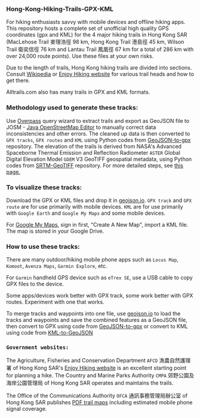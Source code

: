 ### Hong-Kong-Hiking-Trails-GPX-KML

For hiking enthusiasts savvy with mobile devices and offline hiking apps. This repository hosts a complete set of unofficial high quality GPS coordinates (gpx and KML) for the 4 major hiking trails in Hong Kong SAR (MacLehose Trail 麥理浩徑 98 km, Hong Kong Trail 港島徑 45 km, Wilson Trail 衛奕信徑 76 km and Lantau Trail 鳳凰徑 67 km for a total of 286 km with over 24,000 route points). Use these files at your own risks.

Due to the length of trails, Hong Kong hiking trails are divided into sections. Consult [Wikipedia](https://en.wikipedia.org/wiki/List_of_hiking_trails_in_Hong_Kong) or [Enjoy Hiking website](https://www.hiking.gov.hk) for various trail heads and how to get there.

Alltrails.com also has many trails in GPX and KML formats. 

### Methodology used to generate these tracks:

Use [Overpass](https://www.overpass-turbo.eu) query wizard to extract trails and export as GeoJSON file to JOSM - [Java OpenStreetMap Editor](https://josm.openstreetmap.de/) to manually correct data inconsistencies and other errors. The cleaned up data is then converted to `GPX tracks`, `GPX routes` and `KML` using Python codes from [GeoJSON-to-gpx](https://github.com/nicholas-fong/geoJSON-to-gpx) repository. The elevation of the trails is derived from NASA's Advanced Spaceborne Thermal Emission and Reflection Radiometer `ASTER` Global Digital Elevation Model `GDEM` V3 GeoTIFF geospatial metadata, using Python codes from [SRTM-GeoTIFF](https://github.com/nicholas-fong/SRTM-GeoTIFF) repository. For more detailed steps, see [this page.](https://github.com/nicholas-fong/Hong-Kong-Trails-GPX-GeoJSON-KML/blob/main/METHOD.md)

### To visualize these tracks:

Download the GPX or KML files and drop it in [geojson.io](https://geojson.io). `GPX track` and `GPX route` are for use primarily with mobile devices. `KML` are for use primarily with `Google Earth` and `Google My Maps` and some mobile devices. 

For [Google My Maps](https://mymaps.google.com/), sign in first, "Create A New Map", import a KML file. The map is stored in your Google Drive. 

### How to use these tracks:

There are many outdoor/hiking mobile phone apps such as `Locus Map`, `Komoot`, `Avenza Maps`, `Garmin Explore`, etc. 

For `Garmin` handheld GPS device such as `eTrex SE`, use a USB cable to copy GPX files to the device.

Some apps/devices work better with GPX track, some work better with GPX routes. Experiment with one that works.

To merge tracks and waypoints into one file, use [geojson.io](https://geojson.io) to load the tracks and waypoints and save the combined features as a GeoJSON file, then convert to GPX using code from [GeoJSON-to-gpx](https://github.com/nicholas-fong/geoJSON-to-gpx) or convert to KML using code from [KML-to-GeoJSON](https://github.com/nicholas-fong/KML-to-GeoJSON)

### `Government websites:`

The Agriculture, Fisheries and Conservation Department `AFCD` 漁農自然護理署 of Hong Kong SAR's [Enjoy Hiking website](https://www.hiking.gov.hk) is an excellent starting point for planning a hike. The Country and Marine Parks Authority `CMPA` 郊野公園及海岸公園管理局 of Hong Kong SAR operates and maintains the trails.

The Office of the Communications Authority `OFCA` 通訊事務管理局辦公室 of Hong Kong SAR publishes [PDF trail maps](https://www.ofca.gov.hk/en/consumer_focus/guide/safety/country_parks/coverage_survey/digital_map/index.html) including estimated mobile phone signal coverage. 

